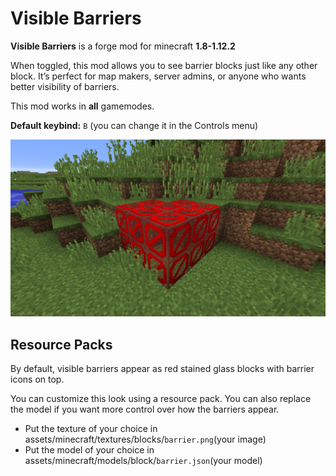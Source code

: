 # Visible Barriers
**Visible Barriers** is a forge mod for minecraft **1.8-1.12.2**

When toggled, this mod allows you to see barrier blocks just like any other block. It’s perfect for map makers, server admins, or anyone who wants better visibility of barriers.

This mod works in **all** gamemodes.

**Default keybind:** `B` (you can change it in the Controls menu)

![Preview Image](assets/preview_image.png?raw=true)
## Resource Packs
By default, visible barriers appear as red stained glass blocks with barrier icons on top.

You can customize this look using a resource pack. You can also replace the model if you want more control over how the barriers appear.
- Put the texture of your choice in assets/minecraft/textures/blocks/`barrier.png`(your image)
- Put the model of your choice in assets/minecraft/models/block/`barrier.json`(your model)
